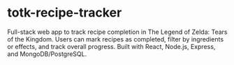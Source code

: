# totk-recipe-tracker
Full-stack web app to track recipe completion in The Legend of Zelda: Tears of the Kingdom. Users can mark recipes as completed, filter by ingredients or effects, and track overall progress. Built with React, Node.js, Express, and MongoDB/PostgreSQL.
